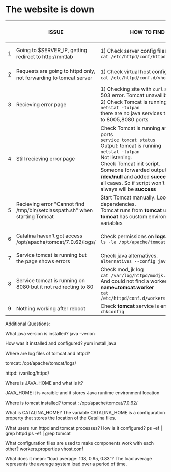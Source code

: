 # The website is down

|| ISSUE | HOW TO FIND | TIME TO FIND | HOW TO FIX | TIME TO FIX
--- | --- | --- | --- |---| ---  
1 | Going to $SERVER_IP, getting redirect to http://mntlab | 1) Check server config files: <br> `cat /etc/httpd/conf/httpd.conf` |5m| Remove **redirect** directive with entire *VirtualHost* block, we have it in **vhost.conf**| 20m 
2 | Requests are going to httpd only, not forwarding to tomcat server | 1) Check virtual host config file:  <br> `cat /etc/httpd/conf.d/vhost.conf` | 5m |  Edit **VirtualHost** directive in **vhost.conf**, change address to * , to enable bind on all interfaces | 50m
3 | Recieving error page | 1) Checking site with `curl` and getting 503 error. Tomcat unavailible. <br> 2) Check Tomcat is running <br> `netstat -tulpan` <br> there are no java services that listening to 8005,8080 ports | 20m | Start Tomcat server <br> `service tomcat start` | 1m
4 | Still recieving error page | Check Tomcat is running and listening ports <br> `service tomcat status` <br> Output: tomcat is running <br> `netstat -tulpan` <br> Not listening. <br> Check Tomcat init script. <br> Someone forwarded output to **/dev/null** and added **success** result to all cases. So if script won't start output always will be **success** | 80m | Fix init script by removing **> /dev/null** and **success** <br> Start Tomcat <br> `service tomcat start` | 60m
5 | Recieving error "Cannot find /tmp/bin/setclasspath.sh" when starting Tomcat | Start Tomcat manually. Look for dependencies. <br> Tomcat runs from **tomcat** user, and **tomcat** has custom environment variables | 100m | Removing custom environments. Starting Tomcat. | 10m
6 | Catalina haven't got access /opt/apache/tomcat/7.0.62/logs/ | Check permissions on **logs** <br> `ls -la /opt/apache/tomcat/7.0.62/` | 50m | Restore rights on **logs** <br> `chown tomcat:tomcat /opt/apache/tomcat/7.0.62/logs/` <br> `service tomcat start` | 10m
7 | Service tomcat is running but the page shows errors | Check java alternatives. <br> `alternatives --config java` | 40m | Change java alternatives to needed one | 10m
8 | Service tomcat is running on 8080 but it not redirecting to 80 |  Check mod_jk log <br> `cat /var/log/httpd/modjk.log` <br> And could not find a worker for **worker name=tomcat.worker** <br> `cat /etc/httpd/conf.d/workers.properties`  | 60m |  <br> Fix wrong worker name and ip/port in *workers.properties*   | 60m
9 | Nothing working after reboot | Check **tomcat** service is enabled <br> `chkconfig` | 30m | `chkconfig tomcat on` | 15m


Additional Questions:

What java version is installed? 
java -verion

How was it installed and configured? 
yum install java

Where are log files of tomcat and httpd? 

tomcat: /opt/apache/tomcat/logs/

httpd: /var/log/httpd/

Where is JAVA_HOME and what is it?

JAVA_HOME it is varaible and it stores Java runtime environment location

Where is tomcat installed?
tomcat : /opt/apache/tomcat/7.0.62/

What is CATALINA_HOME?
The variable CATALINA_HOME is a configuration property that stores the location of the Catalina files.

What users run httpd and tomcat processes? How is it configured?
ps -ef | grep httpd
ps -ef | grep tomcat

What configuration files are used to make components work with each other?
workers.properties vhost.conf 

What does it mean: “load average: 1.18, 0.95, 0.83”?
The load average represents the average system load over a period of time.
